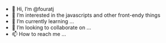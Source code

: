 - 👋 Hi, I’m @fouratj
- 👀 I’m interested in the javascripts and other front-endy things
- 🌱 I’m currently learning ...
- 💞️ I’m looking to collaborate on ...
- 📫 How to reach me ...

<!---
fouratj/fouratj is a ✨ special ✨ repository because its `README.md` (this file) appears on your GitHub profile.
You can click the Preview link to take a look at your changes.
--->
